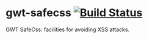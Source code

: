 # gwt-safecss [![Build Status][travis-img]][travis]

GWT SafeCss: facilities for avoiding XSS attacks.

[travis]: https://travis-ci.org/frankhossfeld/gwt-safecss
[travis-img]: https://travis-ci.org/frankhossfeld/gwt-safecss.svg?branch=master
